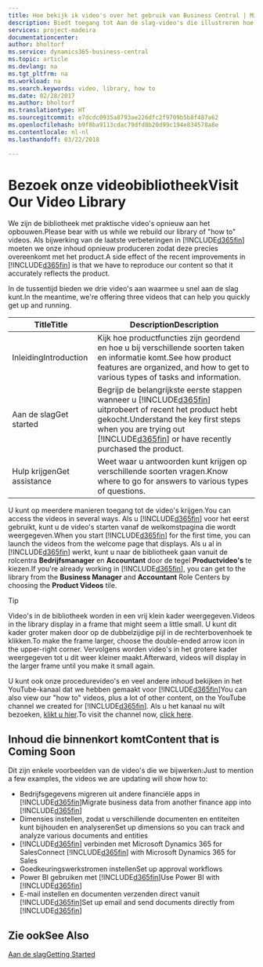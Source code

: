 ```yaml
---
title: Hoe bekijk ik video's over het gebruik van Business Central | Microsoft Docs
description: Biedt toegang tot Aan de slag-video's die illustreren hoe u veel voorkomende taken uitvoert.
services: project-madeira
documentationcenter: 
author: bholtorf
ms.service: dynamics365-business-central
ms.topic: article
ms.devlang: na
ms.tgt_pltfrm: na
ms.workload: na
ms.search.keywords: video, library, how to
ms.date: 02/28/2017
ms.author: bholtorf
ms.translationtype: HT
ms.sourcegitcommit: e7dcdc0935a8793ae226dfc2f9709b5b8f487a62
ms.openlocfilehash: b9f8ba9113cdac79dfd8b20d99c194e834578a8e
ms.contentlocale: nl-nl
ms.lasthandoff: 03/22/2018

---
```

# <a name="visit-our-video-library"></a><span data-ttu-id="113a6-103">Bezoek onze videobibliotheek</span><span class="sxs-lookup"><span data-stu-id="113a6-103">Visit Our Video Library</span></span>
<span data-ttu-id="113a6-104">We zijn de bibliotheek met praktische video's opnieuw aan het opbouwen.</span><span class="sxs-lookup"><span data-stu-id="113a6-104">Please bear with us while we rebuild our library of "how to" videos.</span></span> <span data-ttu-id="113a6-105">Als bijwerking van de laatste verbeteringen in [!INCLUDE[d365fin](includes/d365fin_md.md)] moeten we onze inhoud opnieuw produceren zodat deze precies overeenkomt met het product.</span><span class="sxs-lookup"><span data-stu-id="113a6-105">A side effect of the recent improvements in [!INCLUDE[d365fin](includes/d365fin_md.md)] is that we have to reproduce our content so that it accurately reflects the product.</span></span> 

<span data-ttu-id="113a6-106">In de tussentijd bieden we drie video's aan waarmee u snel aan de slag kunt.</span><span class="sxs-lookup"><span data-stu-id="113a6-106">In the meantime, we're offering three videos that can help you quickly get up and running.</span></span>

|<span data-ttu-id="113a6-107">Title</span><span class="sxs-lookup"><span data-stu-id="113a6-107">Title</span></span>|<span data-ttu-id="113a6-108">Description</span><span class="sxs-lookup"><span data-stu-id="113a6-108">Description</span></span>|
|----|----|
|<span data-ttu-id="113a6-109">Inleiding</span><span class="sxs-lookup"><span data-stu-id="113a6-109">Introduction</span></span>|<span data-ttu-id="113a6-110">Kijk hoe productfuncties zijn geordend en hoe u bij verschillende soorten taken en informatie komt.</span><span class="sxs-lookup"><span data-stu-id="113a6-110">See how product features are organized, and how to get to various types of tasks and information.</span></span>|
|<span data-ttu-id="113a6-111">Aan de slag</span><span class="sxs-lookup"><span data-stu-id="113a6-111">Get started</span></span>|<span data-ttu-id="113a6-112">Begrijp de belangrijkste eerste stappen wanneer u [!INCLUDE[d365fin](includes/d365fin_md.md)] uitprobeert of recent het product hebt gekocht.</span><span class="sxs-lookup"><span data-stu-id="113a6-112">Understand the key first steps when you are trying out [!INCLUDE[d365fin](includes/d365fin_md.md)] or have recently purchased the product.</span></span> |
|<span data-ttu-id="113a6-113">Hulp krijgen</span><span class="sxs-lookup"><span data-stu-id="113a6-113">Get assistance</span></span>|<span data-ttu-id="113a6-114">Weet waar u antwoorden kunt krijgen op verschillende soorten vragen.</span><span class="sxs-lookup"><span data-stu-id="113a6-114">Know where to go for answers to various types of questions.</span></span>|

<span data-ttu-id="113a6-115">U kunt op meerdere manieren toegang tot de video's krijgen.</span><span class="sxs-lookup"><span data-stu-id="113a6-115">You can access the videos in several ways.</span></span> <span data-ttu-id="113a6-116">Als u [!INCLUDE[d365fin](includes/d365fin_md.md)] voor het eerst gebruikt, kunt u de video's starten vanaf de welkomstpagina die wordt weergegeven.</span><span class="sxs-lookup"><span data-stu-id="113a6-116">When you start [!INCLUDE[d365fin](includes/d365fin_md.md)] for the first time, you can launch the videos from the welcome page that displays.</span></span> <span data-ttu-id="113a6-117">Als u al in [!INCLUDE[d365fin](includes/d365fin_md.md)] werkt, kunt u naar de bibliotheek gaan vanuit de rolcentra **Bedrijfsmanager** en **Accountant** door de tegel **Productvideo's** te kiezen.</span><span class="sxs-lookup"><span data-stu-id="113a6-117">If you're already working in [!INCLUDE[d365fin](includes/d365fin_md.md)], you can get to the library from the **Business Manager** and **Accountant** Role Centers by choosing the **Product Videos** tile.</span></span> 

> [!Tip]  
> <span data-ttu-id="113a6-118">Video's in de bibliotheek worden in een vrij klein kader weergegeven.</span><span class="sxs-lookup"><span data-stu-id="113a6-118">Videos in the library display in a frame that might seem a little small.</span></span> <span data-ttu-id="113a6-119">U kunt dit kader groter maken door op de dubbelzijdige pijl in de rechterbovenhoek te klikken.</span><span class="sxs-lookup"><span data-stu-id="113a6-119">To make the frame larger, choose the double-ended arrow icon in the upper-right corner.</span></span> <span data-ttu-id="113a6-120">Vervolgens worden video's in het grotere kader weergegeven tot u dit weer kleiner maakt.</span><span class="sxs-lookup"><span data-stu-id="113a6-120">Afterward, videos will display in the larger frame until you make it small again.</span></span>

<span data-ttu-id="113a6-121">U kunt ook onze procedurevideo's en veel andere inhoud bekijken in het YouTube-kanaal dat we hebben gemaakt voor [!INCLUDE[d365fin](includes/d365fin_md.md)]</span><span class="sxs-lookup"><span data-stu-id="113a6-121">You can also view our "how to" videos, plus a lot of other content, on the YouTube channel we created for [!INCLUDE[d365fin](includes/d365fin_md.md)].</span></span> <span data-ttu-id="113a6-122">Als u het kanaal nu wilt bezoeken, [klikt u hier](https://go.microsoft.com/fwlink/?linkid=851533).</span><span class="sxs-lookup"><span data-stu-id="113a6-122">To visit the channel now, [click here](https://go.microsoft.com/fwlink/?linkid=851533).</span></span>

## <a name="content-that-is-coming-soon"></a><span data-ttu-id="113a6-123">Inhoud die binnenkort komt</span><span class="sxs-lookup"><span data-stu-id="113a6-123">Content that is Coming Soon</span></span>
<span data-ttu-id="113a6-124">Dit zijn enkele voorbeelden van de video's die we bijwerken:</span><span class="sxs-lookup"><span data-stu-id="113a6-124">Just to mention a few examples, the videos we are updating will show how to:</span></span>  

* <span data-ttu-id="113a6-125">Bedrijfsgegevens migreren uit andere financiële apps in [!INCLUDE[d365fin](includes/d365fin_md.md)]</span><span class="sxs-lookup"><span data-stu-id="113a6-125">Migrate business data from another finance app into [!INCLUDE[d365fin](includes/d365fin_md.md)]</span></span>  
* <span data-ttu-id="113a6-126">Dimensies instellen, zodat u verschillende documenten en entiteiten kunt bijhouden en analyseren</span><span class="sxs-lookup"><span data-stu-id="113a6-126">Set up dimensions so you can track and analyze various documents and entities</span></span>
* <span data-ttu-id="113a6-127">[!INCLUDE[d365fin](includes/d365fin_md.md)] verbinden met Microsoft Dynamics 365 for Sales</span><span class="sxs-lookup"><span data-stu-id="113a6-127">Connect [!INCLUDE[d365fin](includes/d365fin_md.md)] with Microsoft Dynamics 365 for Sales</span></span>
* <span data-ttu-id="113a6-128">Goedkeuringswerkstromen instellen</span><span class="sxs-lookup"><span data-stu-id="113a6-128">Set up approval workflows</span></span>  
* <span data-ttu-id="113a6-129">Power BI gebruiken met [!INCLUDE[d365fin](includes/d365fin_md.md)]</span><span class="sxs-lookup"><span data-stu-id="113a6-129">Use Power BI with [!INCLUDE[d365fin](includes/d365fin_md.md)]</span></span>  
* <span data-ttu-id="113a6-130">E-mail instellen en documenten verzenden direct vanuit [!INCLUDE[d365fin](includes/d365fin_md.md)]</span><span class="sxs-lookup"><span data-stu-id="113a6-130">Set up email and send documents directly from [!INCLUDE[d365fin](includes/d365fin_md.md)]</span></span>  

## <a name="see-also"></a><span data-ttu-id="113a6-131">Zie ook</span><span class="sxs-lookup"><span data-stu-id="113a6-131">See Also</span></span>
[<span data-ttu-id="113a6-132">Aan de slag</span><span class="sxs-lookup"><span data-stu-id="113a6-132">Getting Started</span></span>](product-get-started.md)

